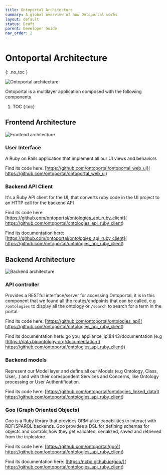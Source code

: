 ```yaml
---
title: Ontoportal Architecture
summary: A global overview of how Ontoportal works
layout: default
status: Draft
parent: Developer Guide
nav_order: 2
---
```


# Ontoportal Architecture
{: .no_toc }

![Ontoportal architecture]({{site.baseimgs}}/developers/ontoportal-architecture.png "Ontoportal architecture")

Ontoportal is a multilayer application composed with the following components
1. TOC
{:toc}

## Frontend Architecture

![Frontend architecture]({{site.baseimgs}}/developers/frontend-architecture.png "Frontend architecture")

### User Interface

A Ruby on Rails application that implement all our UI views and behaviors 

Find its code here: [https://github.com/ontoportal/ontoportal_web_ui]( https://github.com/ontoportal/ontoportal_web_ui)


### Backend API Client
It's a Ruby API client for the UI, that converts ruby code in the UI project to an HTTP call for the backend API

Find its code here: [https://github.com/ontoportal/ontologies_api_ruby_client]( https://github.com/ontoportal/ontologies_api_ruby_client)

Find its documentation here: [https://github.com/ontoportal/ontologies_api_ruby_client]( https://github.com/ontoportal/ontologies_api_ruby_client)

## Backend Architecture
![Backend architecture]({{site.baseimgs}}/developers/backend-architecture.png "Backend architecture")

### API controller

Provides a RESTful interface/server for accessing Ontoportal, it is in this component that we found all the routes/endpoints 
that can be called, e.g `/ontologies` to display all the ontology or `/search` to search for a term in the portal.

Find its code here: [https://github.com/ontoportal/ontologies_api]( https://github.com/ontoportal/ontologies_api_ruby_client)

Find its documentation here:  go you_appliance_ip:8443/documentation (e.g [https://data.bioontology.org/documentation]( https://github.com/ontoportal/ontologies_api_ruby_client))

### Backend models
Represent our Model layer and define all our Models (e.g Ontology, Class, User,..) and with their corespondent Services and Concerns, 
like Ontology processing or User Authentification.

Find its code here: [https://github.com/ontoportal/ontologies_linked_data]( https://github.com/ontoportal/ontologies_api_ruby_client)


### Goo (Graph Oriented Objects)
Goo is a Ruby library that provides ORM-alike capabilities to interact with RDF/SPARQL backends. 
Goo provides a DSL for defining schemas for objects and controls how they get validated, serialized, saved and retrieved from the triplestore. 

Find its code here: [https://github.com/ontoportal/goo]( https://github.com/ontoportal/ontologies_api_ruby_client)

Find its documentation here: [https://ncbo.github.io/goo/]( https://github.com/ontoportal/ontologies_api_ruby_client)



